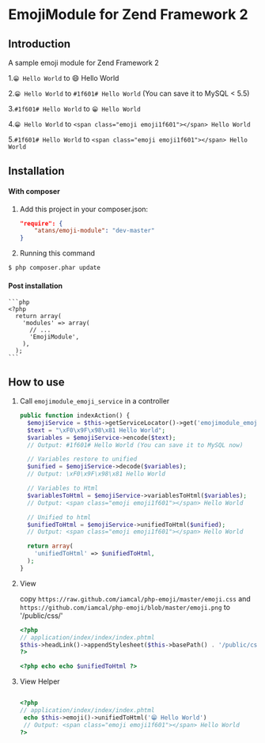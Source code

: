 EmojiModule for Zend Framework 2
================================

Introduction
------------
A sample emoji module for Zend Framework 2

1.`😁 Hello World` to :smile: Hello World

2.`😁 Hello World` to `#1f601# Hello World` (You can save it to MySQL < 5.5)

3.`#1f601# Hello World` to `😁 Hello World`

4.`😁 Hello World` to `<span class="emoji emoji1f601"></span> Hello World`

5.`#1f601# Hello World` to `<span class="emoji emoji1f601"></span> Hello World`


Installation
------------

#### With composer

1. Add this project in your composer.json:

    ```json
    "require": {
        "atans/emoji-module": "dev-master"
    }
    ```

2. Running this command

  ```bash
  $ php composer.phar update
  ```

#### Post installation

    ```php
    <?php
      return array(
        'modules' => array(
          // ...
          'EmojiModule',
        ),
      );
    ```


How to use
-----------

1. Call `emojimodule_emoji_service` in a controller

    ```php
    public function indexAction() {
      $emojiService = $this->getServiceLocator()->get('emojimodule_emoji_service');
      $text = "\xF0\x9F\x98\x81 Hello World";
      $variables = $emojiService->encode($text);
      // Output: #1f601# Hello World (You can save it to MySQL now)

      // Variables restore to unified
      $unified = $emojiService->decode($variables);
      // Output: \xF0\x9F\x98\x81 Hello World

      // Variables to Html
      $variablesToHtml = $emojiService->variablesToHtml($variables);
      // Output: <span class="emoji emoji1f601"></span> Hello World

      // Unified to html
      $unifiedToHtml = $emojiService->unifiedToHtml($unified);
      // Output: <span class="emoji emoji1f601"></span> Hello World

      return array(
        'unifiedToHtml' => $unifiedToHtml,
      );
    }
    ```

2. View

    copy `https://raw.github.com/iamcal/php-emoji/master/emoji.css` and `https://github.com/iamcal/php-emoji/blob/master/emoji.png`
    to '/public/css/'

    ```php
    <?php
    // application/index/index/index.phtml
    $this->headLink()->appendStylesheet($this->basePath() . '/public/css/emoji.css');
    ?>

    <?php echo echo $unifiedToHtml ?>
    ```

3. View Helper

    ```php
    
    <?php
    // application/index/index/index.phtml
     echo $this->emoji()->unifiedToHtml('😁 Hello World')
     // Output: <span class="emoji emoji1f601"></span> Hello World
    ?>

    ```
